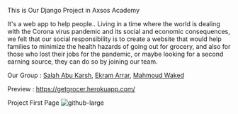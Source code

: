 This is Our Django Project in Axsos Academy 

It's a web app to help people.. Living in a time where the world is dealing with the Corona virus pandemic and its social and economic consequences, we felt that our social responsibility is to create a website that would help families to minimize the health hazards of going out for grocery, and also for those who lost their jobs for the pandemic, or maybe looking for a second earning source, they can do so by joining our team.

Our Group :
[Salah Abu Karsh](https://github.com/LSSalah),
[Ekram Arrar](https://github.com/ekram-arar),
[Mahmoud Waked](https://github.com/GitHub-MahmoudWaked)

Preview : https://getgrocer.herokuapp.com/

Project First Page
![github-large](https://i.imgur.com/ZygkEOX.png)
